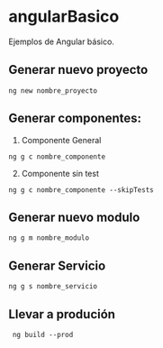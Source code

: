 # angularBasico
Ejemplos de Angular básico. 

## Generar nuevo proyecto
```
ng new nombre_proyecto
```

## Generar componentes:
1. Componente General
```
ng g c nombre_componente
```
2. Componente sin test
```
ng g c nombre_componente --skipTests
```

## Generar nuevo modulo
```
ng g m nombre_modulo
```

## Generar Servicio
```
ng g s nombre_servicio
```

## Llevar a produción
```
 ng build --prod
```